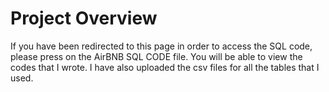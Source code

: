 # Project Overview

If you have been redirected to this page in order to access the SQL code, please press on the AirBNB SQL CODE file. You will be able to view the codes that I wrote. I have also uploaded the csv files for all the tables that I used. 
